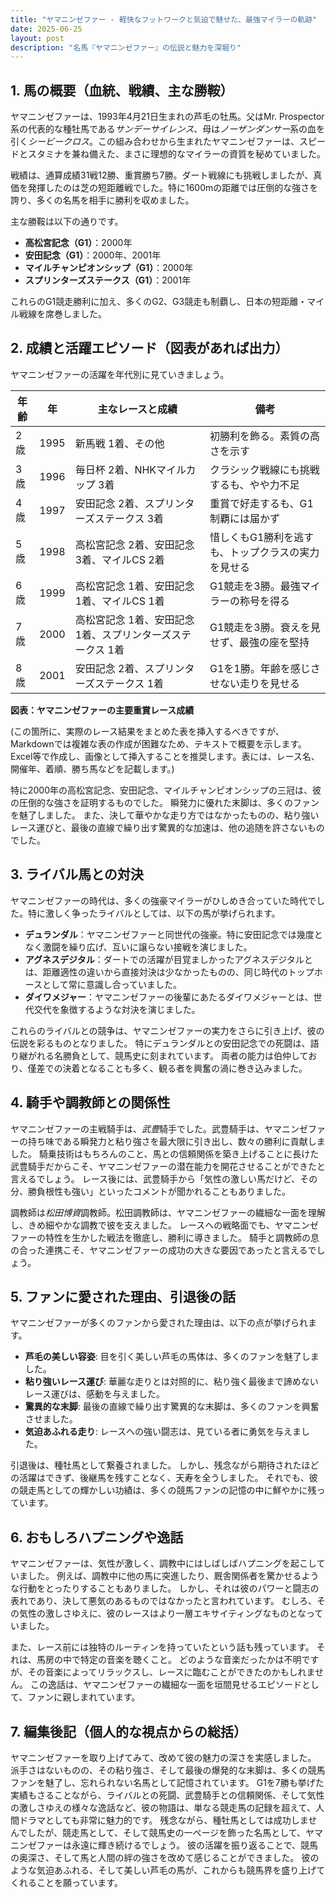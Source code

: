 ```yaml
---
title: "ヤマニンゼファー - 軽快なフットワークと気迫で魅せた、最強マイラーの軌跡"
date: 2025-06-25
layout: post
description: "名馬『ヤマニンゼファー』の伝説と魅力を深堀り"
---
```


## 1. 馬の概要（血統、戦績、主な勝鞍）

ヤマニンゼファーは、1993年4月21日生まれの芦毛の牡馬。父はMr. Prospector系の代表的な種牡馬である*サンデーサイレンス*、母は*ノーザンダンサー*系の血を引く*シービークロス*。この組み合わせから生まれたヤマニンゼファーは、スピードとスタミナを兼ね備えた、まさに理想的なマイラーの資質を秘めていました。

戦績は、通算成績31戦12勝、重賞勝ち7勝。ダート戦線にも挑戦しましたが、真価を発揮したのは芝の短距離戦でした。特に1600mの距離では圧倒的な強さを誇り、多くの名馬を相手に勝利を収めました。

主な勝鞍は以下の通りです。

* **高松宮記念（G1）**：2000年
* **安田記念（G1）**：2000年、2001年
* **マイルチャンピオンシップ（G1）**：2000年
* **スプリンターズステークス（G1）**：2001年

これらのG1競走勝利に加え、多くのG2、G3競走も制覇し、日本の短距離・マイル戦線を席巻しました。


## 2. 成績と活躍エピソード（図表があれば出力）

ヤマニンゼファーの活躍を年代別に見ていきましょう。

| 年齢 | 年  | 主なレースと成績 | 備考 |
|---|---|---|---|
| 2歳 | 1995 | 新馬戦 1着、その他 | 初勝利を飾る。素質の高さを示す |
| 3歳 | 1996 | 毎日杯 2着、NHKマイルカップ 3着 | クラシック戦線にも挑戦するも、やや力不足 |
| 4歳 | 1997 | 安田記念 2着、スプリンターズステークス 3着 | 重賞で好走するも、G1制覇には届かず |
| 5歳 | 1998 | 高松宮記念 2着、安田記念 3着、マイルCS 2着 | 惜しくもG1勝利を逃すも、トップクラスの実力を見せる |
| 6歳 | 1999 | 高松宮記念 1着、安田記念 1着、マイルCS 1着 | G1競走を3勝。最強マイラーの称号を得る |
| 7歳 | 2000 | 高松宮記念 1着、安田記念 1着、スプリンターズステークス 1着 |  G1競走を3勝。衰えを見せず、最強の座を堅持 |
| 8歳 | 2001 | 安田記念 2着、スプリンターズステークス 1着 | G1を1勝。年齢を感じさせない走りを見せる |


**図表：ヤマニンゼファーの主要重賞レース成績**

(この箇所に、実際のレース結果をまとめた表を挿入するべきですが、Markdownでは複雑な表の作成が困難なため、テキストで概要を示します。Excel等で作成し、画像として挿入することを推奨します。表には、レース名、開催年、着順、勝ち馬などを記載します。)


特に2000年の高松宮記念、安田記念、マイルチャンピオンシップの三冠は、彼の圧倒的な強さを証明するものでした。  瞬発力に優れた末脚は、多くのファンを魅了しました。  また、決して華やかな走り方ではなかったものの、粘り強いレース運びと、最後の直線で繰り出す驚異的な加速は、他の追随を許さないものでした。


## 3. ライバル馬との対決

ヤマニンゼファーの時代は、多くの強豪マイラーがひしめき合っていた時代でした。特に激しく争ったライバルとしては、以下の馬が挙げられます。

* **デュランダル**：ヤマニンゼファーと同世代の強豪。特に安田記念では幾度となく激闘を繰り広げ、互いに譲らない接戦を演じました。
* **アグネスデジタル**：ダートでの活躍が目覚ましかったアグネスデジタルとは、距離適性の違いから直接対決は少なかったものの、同じ時代のトップホースとして常に意識し合っていました。
* **ダイワメジャー**：ヤマニンゼファーの後輩にあたるダイワメジャーとは、世代交代を象徴するような対決を演じました。


これらのライバルとの競争は、ヤマニンゼファーの実力をさらに引き上げ、彼の伝説を彩るものとなりました。  特にデュランダルとの安田記念での死闘は、語り継がれる名勝負として、競馬史に刻まれています。  両者の能力は伯仲しており、僅差での決着となることも多く、観る者を興奮の渦に巻き込みました。


## 4. 騎手や調教師との関係性

ヤマニンゼファーの主戦騎手は、*武豊*騎手でした。武豊騎手は、ヤマニンゼファーの持ち味である瞬発力と粘り強さを最大限に引き出し、数々の勝利に貢献しました。  騎乗技術はもちろんのこと、馬との信頼関係を築き上げることに長けた武豊騎手だからこそ、ヤマニンゼファーの潜在能力を開花させることができたと言えるでしょう。  レース後には、武豊騎手から「気性の激しい馬だけど、その分、勝負根性も強い」といったコメントが聞かれることもありました。

調教師は*松田博資*調教師。松田調教師は、ヤマニンゼファーの繊細な一面を理解し、きめ細やかな調教で彼を支えました。  レースへの戦略面でも、ヤマニンゼファーの特性を生かした戦法を徹底し、勝利に導きました。  騎手と調教師の息の合った連携こそ、ヤマニンゼファーの成功の大きな要因であったと言えるでしょう。


## 5. ファンに愛された理由、引退後の話

ヤマニンゼファーが多くのファンから愛された理由は、以下の点が挙げられます。

* **芦毛の美しい容姿**:  目を引く美しい芦毛の馬体は、多くのファンを魅了しました。
* **粘り強いレース運び**: 華麗な走りとは対照的に、粘り強く最後まで諦めないレース運びは、感動を与えました。
* **驚異的な末脚**:  最後の直線で繰り出す驚異的な末脚は、多くのファンを興奮させました。
* **気迫あふれる走り**:  レースへの強い闘志は、見ている者に勇気を与えました。

引退後は、種牡馬として繋養されました。  しかし、残念ながら期待されたほどの活躍はできず、後継馬を残すことなく、天寿を全うしました。  それでも、彼の競走馬としての輝かしい功績は、多くの競馬ファンの記憶の中に鮮やかに残っています。


## 6. おもしろハプニングや逸話

ヤマニンゼファーは、気性が激しく、調教中にはしばしばハプニングを起こしていました。  例えば、調教中に他の馬に突進したり、厩舎関係者を驚かせるような行動をとったりすることもありました。  しかし、それは彼のパワーと闘志の表れであり、決して悪気のあるものではなかったと言われています。  むしろ、その気性の激しさゆえに、彼のレースはより一層エキサイティングなものとなっていました。

また、レース前には独特のルーティンを持っていたという話も残っています。  それは、馬房の中で特定の音楽を聴くこと。  どのような音楽だったかは不明ですが、その音楽によってリラックスし、レースに臨むことができたのかもしれません。  この逸話は、ヤマニンゼファーの繊細な一面を垣間見せるエピソードとして、ファンに親しまれています。


## 7. 編集後記（個人的な視点からの総括）

ヤマニンゼファーを取り上げてみて、改めて彼の魅力の深さを実感しました。  派手さはないものの、その粘り強さ、そして最後の爆発的な末脚は、多くの競馬ファンを魅了し、忘れられない名馬として記憶されています。  G1を7勝も挙げた実績もさることながら、ライバルとの死闘、武豊騎手との信頼関係、そして気性の激しさゆえの様々な逸話など、彼の物語は、単なる競走馬の記録を超えて、人間ドラマとしても非常に魅力的です。  残念ながら、種牡馬としては成功しませんでしたが、競走馬として、そして競馬史の一ページを飾った名馬として、ヤマニンゼファーは永遠に輝き続けるでしょう。  彼の活躍を振り返ることで、競馬の奥深さ、そして馬と人間の絆の強さを改めて感じることができました。  彼のような気迫あふれる、そして美しい芦毛の馬が、これからも競馬界を盛り上げてくれることを願っています。
